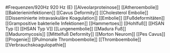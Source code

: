 #Frequenzen/920Hz
920 Hz (E)
[[Alveolarproteinose]]
[[Atheroembolie]]
[[Bakterieninfektionen]]
[[Cavus Deformity]]
[[Cholesterol Embolie]]
[[Disseminierte intravaskuläre Koagulation]]
[[Embolie]]
[[Fußdeformitäten]]
[[Grampositive bakterielle Infektionen]]
[[Hammertoes]]
[[Hohlfuß]]
[[HSAN Typ I]]
[[HSAN Typ V]]
[[Lungenembolie]]
[[Madura Fuß]]
[[Maduromycosis]]
[[Mittelfuß Deformity]]
[[Morton Neurom]]
[[Pes Cavus]]
[[Progenie]]
[[Pulmonale Thromboembolie]]
[[Thromboembolie]]
[[Verbrauchskoagulopathie]]